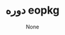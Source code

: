---
aliases:
    - /eopkg-course/
title: "دوره eopkg"
description: "دوره پکیج منیجر eopkg - از نصب پکیج تا ساخت پکیج"
image: "images/post/course/eopkg.jpg"
author: "None"
draft: false
---